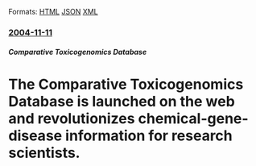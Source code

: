 
Formats: [HTML](/news/2004/11/11/the-comparative-toxicogenomics-database-is-launched-on-the-web-and-revolutionizes-chemical-gene-disease-information-for-research-scientists.html)  [JSON](/news/2004/11/11/the-comparative-toxicogenomics-database-is-launched-on-the-web-and-revolutionizes-chemical-gene-disease-information-for-research-scientists.json)  [XML](/news/2004/11/11/the-comparative-toxicogenomics-database-is-launched-on-the-web-and-revolutionizes-chemical-gene-disease-information-for-research-scientists.xml)  

### [2004-11-11](/news/2004/11/11/index.md)

##### Comparative Toxicogenomics Database
#  The Comparative Toxicogenomics Database is launched on the web and revolutionizes chemical-gene-disease information for research scientists.



